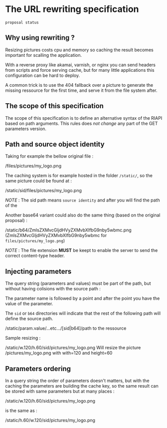 # The URL rewriting specification
`proposal status`

## Why using rewriting ?

Resizing pictures costs cpu and memory so caching the result becomes important for scalling the application. 

With a reverse proxy like akamai, varnish, or nginx you can send headers from scripts and force serving cache, but
for many little applications this configuration can be hard to deploy.

A common trick is to use the 404 fallback over a picture to generate the missing ressource for the first time,
and serve it from the file system after.

## The scope of this specification

The scope of this specification is to define an alternative syntax of the RIAPI based on path arguments. This rules
does *not change* any part of the GET parameters version.

## Path and source object identity

Taking for example the bellow original file :

/files/pictures/my_logo.png

The caching system is for example hosted in the folder `/static/`, so the same picture could be found at :

/static/sid/files/pictures/my_logo.png

*NOTE* : The sid path means `source identity` and after you will find the path of the 

Another base64 variant could also do the same thing (based on the original proposal) :

/static/b64/ZmlsZXMvcGljdHVyZXMvbXlfbG9nby5wbmc.png
(ZmlsZXMvcGljdHVyZXMvbXlfbG9nby5wbmc for `files/pictures/my_logo.png`)

*NOTE* : The file extension **MUST** be keept to enable the server to send the correct content-type header.

## Injecting parameters

The query string (parameters and values) must be part of the path, but without having colisions with the source path :

The parameter name is followed by a point and after the point you have the value of the parameter.

The `sid` or `b64` directories will indicate that the rest of the following path will define the source path. 

/static/param.value/...etc.../[sid|b64]/path to the ressource

Sample resizing :

/static/w.120/h.60/sid/pictures/my_logo.png
Will resize the picture /pictures/my_logo.png with with=120 and height=60

## Parameters ordering

In a query string the order of parameters doesn't matters, but with the caching the parameters are building the 
cache key, so the same result can be stored with same parameters but at many places :

/static/w.120/h.60/sid/pictures/my_logo.png

is the same as :

/static/h.60/w.120/sid/pictures/my_logo.png






